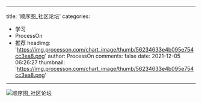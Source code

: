 
---
title: '顺序图_社区论坛'
categories: 
 - 学习
 - ProcessOn
 - 推荐
headimg: 'https://img.processon.com/chart_image/thumb/56234633e4b095e754cc3ea8.png'
author: ProcessOn
comments: false
date: 2021-12-05 06:26:27
thumbnail: 'https://img.processon.com/chart_image/thumb/56234633e4b095e754cc3ea8.png'
---

<div>   
<img class="thumb" alt="顺序图_社区论坛" src="https://img.processon.com/chart_image/thumb/56234633e4b095e754cc3ea8.png" referrerpolicy="no-referrer">
<p></p>  
</div>
            